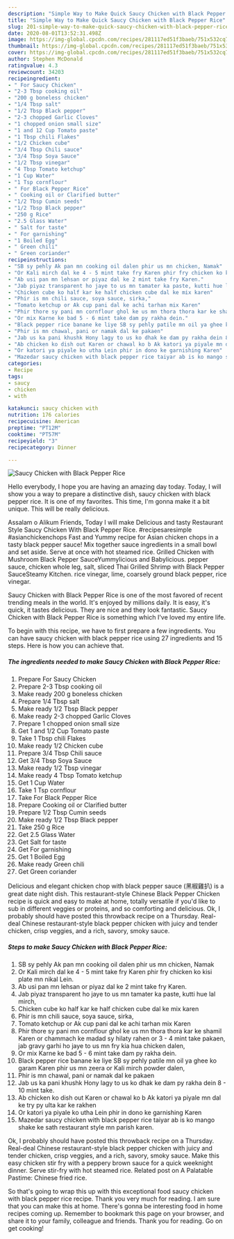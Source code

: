 ```yaml
---
description: "Simple Way to Make Quick Saucy Chicken with Black Pepper Rice"
title: "Simple Way to Make Quick Saucy Chicken with Black Pepper Rice"
slug: 201-simple-way-to-make-quick-saucy-chicken-with-black-pepper-rice
date: 2020-08-01T13:52:31.498Z
image: https://img-global.cpcdn.com/recipes/281117ed51f3baeb/751x532cq70/saucy-chicken-with-black-pepper-rice-recipe-main-photo.jpg
thumbnail: https://img-global.cpcdn.com/recipes/281117ed51f3baeb/751x532cq70/saucy-chicken-with-black-pepper-rice-recipe-main-photo.jpg
cover: https://img-global.cpcdn.com/recipes/281117ed51f3baeb/751x532cq70/saucy-chicken-with-black-pepper-rice-recipe-main-photo.jpg
author: Stephen McDonald
ratingvalue: 4.3
reviewcount: 34203
recipeingredient:
- " For Saucy Chicken"
- "2-3 Tbsp cooking oil"
- "200 g boneless chicken"
- "1/4 Tbsp salt"
- "1/2 Tbsp Black pepper"
- "2-3 chopped Garlic Cloves"
- "1 chopped onion small size"
- "1 and 12 Cup Tomato paste"
- "1 Tbsp chili Flakes"
- "1/2 Chicken cube"
- "3/4 Tbsp Chili sauce"
- "3/4 Tbsp Soya Sauce"
- "1/2 Tbsp vinegar"
- "4 Tbsp Tomato ketchup"
- "1 Cup Water"
- "1 Tsp cornflour"
- " For Black Pepper Rice"
- " Cooking oil or Clarified butter"
- "1/2 Tbsp Cumin seeds"
- "1/2 Tbsp Black pepper"
- "250 g Rice"
- "2.5 Glass Water"
- " Salt for taste"
- " For garnishing"
- "1 Boiled Egg"
- " Green chili"
- " Green coriander"
recipeinstructions:
- "SB sy pehly Ak pan mn cooking oil dalen phir us mn chicken, Namak"
- "Or Kali mirch dal ke 4 - 5 mint take fry Karen phir fry chicken ko kisi plate mn nikal Lein."
- "Ab usi pan mn lehsan or piyaz dal ke 2 mint take fry Karen."
- "Jab piyaz transparent ho jaye to us mn tamater ka paste, kutti hue lal mirch,"
- "Chicken cube ko half kar ke half chicken cube dal ke mix karen"
- "Phir is mn chili sauce, soya sauce, sirka,"
- "Tomato ketchup or Ak cup pani dal ke achi tarhan mix Karen"
- "Phir thore sy pani mn cornflour ghol ke us mn thora thora kar ke shamil Karen or chammach ke madad sy hilaty rahen or 3 - 4 mint take pakaen, jab gravy garhi ho jaye to us mn fry kia hua chicken dalen,"
- "Or mix Karne ke bad 5 - 6 mint take dam py rakha dein."
- "Black pepper rice banane ke liye SB sy pehly patile mn oil ya ghee ko garam Karen phir us mn zeera or Kali mirch powder dalen,"
- "Phir is mn chawal, pani or namak dal ke pakaen"
- "Jab us ka pani khushk Hony lagy to us ko dhak ke dam py rakha dein 8 - 10 mint take."
- "Ab chicken ko dish out Karen or chawal ko b Ak katori ya piyale mn dal ke try py ulta kar ke rakhen"
- "Or katori ya piyale ko utha Lein phir in dono ke garnishing Karen"
- "Mazedar saucy chicken with black pepper rice taiyar ab is ko mango shake ke sath restaurant style mn parish karen."
categories:
- Recipe
tags:
- saucy
- chicken
- with

katakunci: saucy chicken with 
nutrition: 176 calories
recipecuisine: American
preptime: "PT12M"
cooktime: "PT57M"
recipeyield: "3"
recipecategory: Dinner

---
```



![Saucy Chicken with Black Pepper Rice](https://img-global.cpcdn.com/recipes/281117ed51f3baeb/751x532cq70/saucy-chicken-with-black-pepper-rice-recipe-main-photo.jpg)

Hello everybody, I hope you are having an amazing day today. Today, I will show you a way to prepare a distinctive dish, saucy chicken with black pepper rice. It is one of my favorites. This time, I'm gonna make it a bit unique. This will be really delicious.

Assalam o Alikum Friends, Today I will make Delicious and tasty Restaurant Style Saucy Chicken With Black Pepper Rice. #recipesaresimple #asianchickenchops Fast and Yummy recipe for Asian chicken chops in a tasty black pepper sauce! Mix together sauce ingredients in a small bowl and set aside. Serve at once with hot steamed rice. Grilled Chicken with Mushroom Black Pepper SauceYummylicious and Babylicious. pepper sauce, chicken whole leg, salt, sliced Thai Grilled Shrimp with Black Pepper SauceSteamy Kitchen. rice vinegar, lime, coarsely ground black pepper, rice vinegar.

Saucy Chicken with Black Pepper Rice is one of the most favored of recent trending meals in the world. It's enjoyed by millions daily. It is easy, it's quick, it tastes delicious. They are nice and they look fantastic. Saucy Chicken with Black Pepper Rice is something which I've loved my entire life.


To begin with this recipe, we have to first prepare a few ingredients. You can have saucy chicken with black pepper rice using 27 ingredients and 15 steps. Here is how you can achieve that.

<!--inarticleads1-->

##### The ingredients needed to make Saucy Chicken with Black Pepper Rice:

1. Prepare  For Saucy Chicken
1. Prepare 2-3 Tbsp cooking oil
1. Make ready 200 g boneless chicken
1. Prepare 1/4 Tbsp salt
1. Make ready 1/2 Tbsp Black pepper
1. Make ready 2-3 chopped Garlic Cloves
1. Prepare 1 chopped onion small size
1. Get 1 and 1/2 Cup Tomato paste
1. Take 1 Tbsp chili Flakes
1. Make ready 1/2 Chicken cube
1. Prepare 3/4 Tbsp Chili sauce
1. Get 3/4 Tbsp Soya Sauce
1. Make ready 1/2 Tbsp vinegar
1. Make ready 4 Tbsp Tomato ketchup
1. Get 1 Cup Water
1. Take 1 Tsp cornflour
1. Take  For Black Pepper Rice
1. Prepare  Cooking oil or Clarified butter
1. Prepare 1/2 Tbsp Cumin seeds
1. Make ready 1/2 Tbsp Black pepper
1. Take 250 g Rice
1. Get 2.5 Glass Water
1. Get  Salt for taste
1. Get  For garnishing
1. Get 1 Boiled Egg
1. Make ready  Green chili
1. Get  Green coriander


Delicious and elegant chicken chop with black pepper sauce (黑椒雞扒) is a great date night dish. This restaurant-style Chinese Black Pepper Chicken recipe is quick and easy to make at home, totally versatile if you&#39;d like to sub in different veggies or proteins, and so comforting and delicious. Ok, I probably should have posted this throwback recipe on a Thursday. Real-deal Chinese restaurant-style black pepper chicken with juicy and tender chicken, crisp veggies, and a rich, savory, smoky sauce. 

<!--inarticleads2-->

##### Steps to make Saucy Chicken with Black Pepper Rice:

1. SB sy pehly Ak pan mn cooking oil dalen phir us mn chicken, Namak
1. Or Kali mirch dal ke 4 - 5 mint take fry Karen phir fry chicken ko kisi plate mn nikal Lein.
1. Ab usi pan mn lehsan or piyaz dal ke 2 mint take fry Karen.
1. Jab piyaz transparent ho jaye to us mn tamater ka paste, kutti hue lal mirch,
1. Chicken cube ko half kar ke half chicken cube dal ke mix karen
1. Phir is mn chili sauce, soya sauce, sirka,
1. Tomato ketchup or Ak cup pani dal ke achi tarhan mix Karen
1. Phir thore sy pani mn cornflour ghol ke us mn thora thora kar ke shamil Karen or chammach ke madad sy hilaty rahen or 3 - 4 mint take pakaen, jab gravy garhi ho jaye to us mn fry kia hua chicken dalen,
1. Or mix Karne ke bad 5 - 6 mint take dam py rakha dein.
1. Black pepper rice banane ke liye SB sy pehly patile mn oil ya ghee ko garam Karen phir us mn zeera or Kali mirch powder dalen,
1. Phir is mn chawal, pani or namak dal ke pakaen
1. Jab us ka pani khushk Hony lagy to us ko dhak ke dam py rakha dein 8 - 10 mint take.
1. Ab chicken ko dish out Karen or chawal ko b Ak katori ya piyale mn dal ke try py ulta kar ke rakhen
1. Or katori ya piyale ko utha Lein phir in dono ke garnishing Karen
1. Mazedar saucy chicken with black pepper rice taiyar ab is ko mango shake ke sath restaurant style mn parish karen.


Ok, I probably should have posted this throwback recipe on a Thursday. Real-deal Chinese restaurant-style black pepper chicken with juicy and tender chicken, crisp veggies, and a rich, savory, smoky sauce. Make this easy chicken stir fry with a peppery brown sauce for a quick weeknight dinner. Serve stir-fry with hot steamed rice. Related post on A Palatable Pastime: Chinese fried rice. 

So that's going to wrap this up with this exceptional food saucy chicken with black pepper rice recipe. Thank you very much for reading. I am sure that you can make this at home. There's gonna be interesting food in home recipes coming up. Remember to bookmark this page on your browser, and share it to your family, colleague and friends. Thank you for reading. Go on get cooking!
